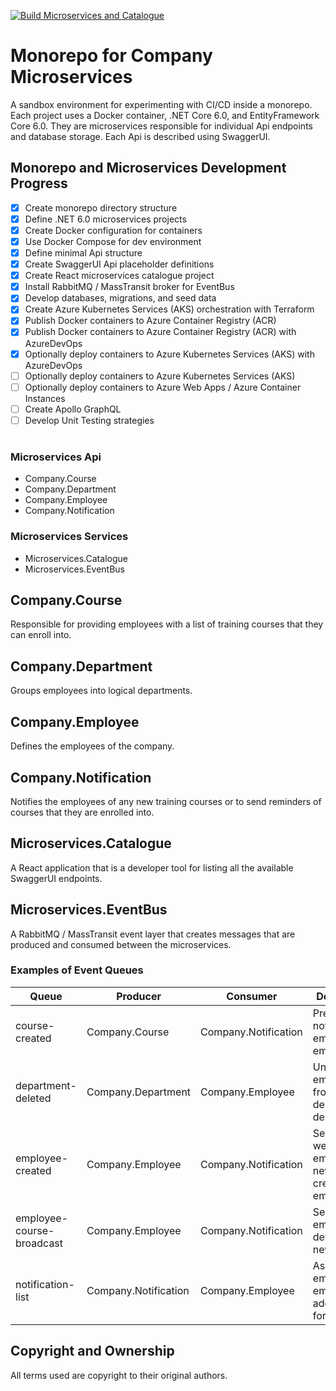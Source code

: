 [![Build Microservices and Catalogue](https://github.com/romayneeastmond/monorepo-microservices-demo/actions/workflows/monorepo-microservices-build.yml/badge.svg?branch=main)](https://github.com/romayneeastmond/monorepo-microservices-demo/actions/workflows/monorepo-microservices-build.yml)

# Monorepo for Company Microservices

A sandbox environment for experimenting with CI/CD inside a monorepo. Each project uses a Docker container, .NET Core 6.0, and EntityFramework Core 6.0. They are microservices responsible for individual Api endpoints and database storage. Each Api is described using SwaggerUI.

## Monorepo and Microservices Development Progress

- [x] Create monorepo directory structure
- [x] Define .NET 6.0 microservices projects
- [x] Create Docker configuration for containers
- [x] Use Docker Compose for dev environment
- [x] Define minimal Api structure
- [x] Create SwaggerUI Api placeholder definitions
- [x] Create React microservices catalogue project
- [x] Install RabbitMQ / MassTransit broker for EventBus
- [x] Develop databases, migrations, and seed data
- [x] Create Azure Kubernetes Services (AKS) orchestration with Terraform
- [x] Publish Docker containers to Azure Container Registry (ACR)
- [x] Publish Docker containers to Azure Container Registry (ACR) with AzureDevOps
- [x] Optionally deploy containers to Azure Kubernetes Services (AKS) with AzureDevOps
- [ ] Optionally deploy containers to Azure Kubernetes Services (AKS)
- [ ] Optionally deploy containers to Azure Web Apps / Azure Container Instances
- [ ] Create Apollo GraphQL
- [ ] Develop Unit Testing strategies

#

### Microservices Api

- Company.Course
- Company.Department
- Company.Employee
- Company.Notification

### Microservices Services

- Microservices.Catalogue
- Microservices.EventBus

## Company.Course

Responsible for providing employees with a list of training courses that they can enroll into.

## Company.Department

Groups employees into logical departments.

## Company.Employee

Defines the employees of the company.

## Company.Notification

Notifies the employees of any new training courses or to send reminders of courses that they are enrolled into.

## Microservices.Catalogue

A React application that is a developer tool for listing all the available SwaggerUI endpoints.

## Microservices.EventBus

A RabbitMQ / MassTransit event layer that creates messages that are produced and consumed between the microservices.

### Examples of Event Queues

| Queue                     | Producer             | Consumer             | Description                                         |
| ------------------------- | -------------------- | -------------------- | --------------------------------------------------- |
| course-created            | Company.Course       | Company.Notification | Prepare a notification email list of employees      |
| department-deleted        | Company.Department   | Company.Employee     | Uncategorize employees from a deleted department    |
| employee-created          | Company.Employee     | Company.Notification | Sends a welcome email to a newly created employee   |
| employee-course-broadcast | Company.Employee     | Company.Notification | Sends an email with details of a new course         |
| notification-list         | Company.Notification | Company.Employee     | Asks for the employee email addresses for broadcast |

## Copyright and Ownership

All terms used are copyright to their original authors.
